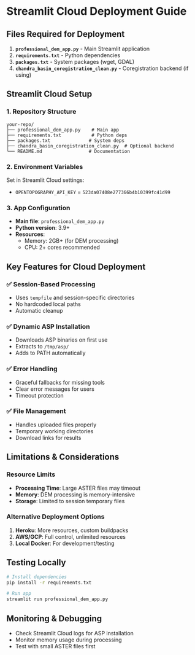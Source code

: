 # Streamlit Cloud Deployment Guide

## Files Required for Deployment

1. **`professional_dem_app.py`** - Main Streamlit application
2. **`requirements.txt`** - Python dependencies
3. **`packages.txt`** - System packages (wget, GDAL)
4. **`chandra_basin_coregistration_clean.py`** - Coregistration backend (if using)

## Streamlit Cloud Setup

### 1. Repository Structure
```
your-repo/
├── professional_dem_app.py    # Main app
├── requirements.txt           # Python deps
├── packages.txt              # System deps
├── chandra_basin_coregistration_clean.py  # Optional backend
└── README.md                 # Documentation
```

### 2. Environment Variables
Set in Streamlit Cloud settings:
- `OPENTOPOGRAPHY_API_KEY` = `523da07408e277366b4b10399fc41d99`

### 3. App Configuration
- **Main file**: `professional_dem_app.py`
- **Python version**: 3.9+
- **Resources**: 
  - Memory: 2GB+ (for DEM processing)
  - CPU: 2+ cores recommended

## Key Features for Cloud Deployment

### ✅ Session-Based Processing
- Uses `tempfile` and session-specific directories
- No hardcoded local paths
- Automatic cleanup

### ✅ Dynamic ASP Installation
- Downloads ASP binaries on first use
- Extracts to `/tmp/asp/`
- Adds to PATH automatically

### ✅ Error Handling
- Graceful fallbacks for missing tools
- Clear error messages for users
- Timeout protection

### ✅ File Management
- Handles uploaded files properly
- Temporary working directories
- Download links for results

## Limitations & Considerations

### Resource Limits
- **Processing Time**: Large ASTER files may timeout
- **Memory**: DEM processing is memory-intensive
- **Storage**: Limited to session temporary files

### Alternative Deployment Options
1. **Heroku**: More resources, custom buildpacks
2. **AWS/GCP**: Full control, unlimited resources  
3. **Local Docker**: For development/testing

## Testing Locally

```bash
# Install dependencies
pip install -r requirements.txt

# Run app
streamlit run professional_dem_app.py
```

## Monitoring & Debugging

- Check Streamlit Cloud logs for ASP installation
- Monitor memory usage during processing
- Test with small ASTER files first
